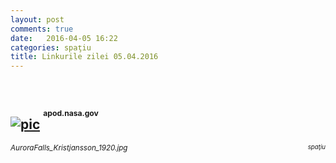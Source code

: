 ```yaml
---
layout: post
comments: true
date:   2016-04-05 16:22
categories: spaţiu
title: Linkurile zilei 05.04.2016
---
```

<br/>

## [![pic](http://apod.nasa.gov/apod/image/1604/AuroraFalls_Kristjansson_1920.jpg)](http://apod.nasa.gov/apod/image/1604/AuroraFalls_Kristjansson_1920.jpg) <sup><sup><sup>apod.nasa.gov</sup></sup></sup>  
<span style="float: left;" ><sup>_AuroraFalls_Kristjansson_1920.jpg_</sup></span><span style="float: right;" ><sup><sup>_spaţiu_</sup></sup></span>
<br/>
